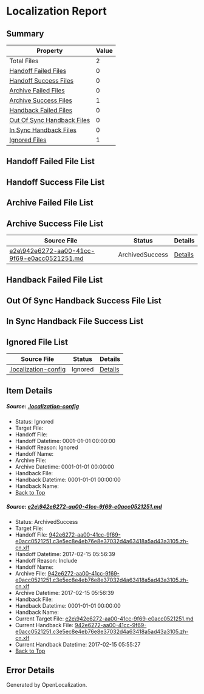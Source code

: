 # <a name='report-top'></a> Localization Report

## Summary
 Property | Value 
 -------- | ----- 
 Total Files | 2
[ Handoff Failed Files ](#handoff-failed-list)| 0
[ Handoff Success Files ](#handoff-success-list)| 0
[ Archive Failed Files ](#archive-failed-list)| 0
[ Archive Success Files ](#archive-success-list)| 1
[ Handback Failed Files ](#handback-failed-list)| 0
[ Out Of Sync Handback Files ](#outofsync-handback-success-list)| 0
[ In Sync Handback Files ](#insync-handback-success-list)| 0
[ Ignored Files ](#ignored-list)| 1

## <a name='handoff-failed-list'></a> Handoff Failed File List

## <a name='handoff-success-list'></a> Handoff Success File List

## <a name='archive-failed-list'></a> Archive Failed File List

## <a name='archive-success-list'></a> Archive Success File List
 Source File | Status | Details 
 ----------- | ------ | ------- 
 [e2e\942e6272-aa00-41cc-9f69-e0acc0521251.md](https://github.com/OpenLocalizationTestOrg/ol-test0/blob/4f0bcd3c205f0d44f6a373e02ac11ad6cc6d977b/e2e/942e6272-aa00-41cc-9f69-e0acc0521251.md) | ArchivedSuccess | [Details](#31d81009f732c6119a34db27061195b475b655311)

## <a name='handback-failed-list'></a> Handback Failed File List

## <a name='outofsync-handback-success-list'></a> Out Of Sync Handback Success File List

## <a name='insync-handback-success-list'></a> In Sync Handback File Success List

## <a name='ignored-list'></a> Ignored File List
 Source File | Status | Details 
 ----------- | ------ | ------- 
 [.localization-config](https://github.com/OpenLocalizationTestOrg/ol-test0/blob/4f0bcd3c205f0d44f6a373e02ac11ad6cc6d977b/.localization-config) | Ignored | [Details](#cb0632cf59c1387fc1742bfb9fa3c47f87e2e5c90)

## Item Details
##### <a name='cb0632cf59c1387fc1742bfb9fa3c47f87e2e5c90'></a> Source: [.localization-config](https://github.com/OpenLocalizationTestOrg/ol-test0/blob/4f0bcd3c205f0d44f6a373e02ac11ad6cc6d977b/.localization-config)
* Status: Ignored
* Target File: 
* Handoff File: 
* Handoff Datetime: 0001-01-01 00:00:00
* Handoff Reason: Ignored
* Handoff Name: 
* Archive File: 
* Archive Datetime: 0001-01-01 00:00:00
* Handback File: 
* Handback Datetime: 0001-01-01 00:00:00
* Handback Name: 
* [Back to Top](#report-top)

##### <a name='31d81009f732c6119a34db27061195b475b655311'></a> Source: [e2e\942e6272-aa00-41cc-9f69-e0acc0521251.md](https://github.com/OpenLocalizationTestOrg/ol-test0/blob/4f0bcd3c205f0d44f6a373e02ac11ad6cc6d977b/e2e/942e6272-aa00-41cc-9f69-e0acc0521251.md)
* Status: ArchivedSuccess
* Target File: 
* Handoff File: [942e6272-aa00-41cc-9f69-e0acc0521251.c3e5ec8e4eb76e8e37032d4a63418a5ad43a3105.zh-cn.xlf](https://github.com/OpenLocalizationTestOrg/ol-test0-handoff/blob/1948ff3c4cdc36f6d9cc11c36ffeed0a85daf25d/ol-handoff/OpenLocalizationTestOrg/ol-test0-zhcn/shujia/ht/942e6272-aa00-41cc-9f69-e0acc0521251.c3e5ec8e4eb76e8e37032d4a63418a5ad43a3105.zh-cn.xlf)
* Handoff Datetime: 2017-02-15 05:56:39
* Handoff Reason: Include
* Handoff Name: 
* Archive File: [942e6272-aa00-41cc-9f69-e0acc0521251.c3e5ec8e4eb76e8e37032d4a63418a5ad43a3105.zh-cn.xlf](https://github.com/OpenLocalizationTestOrg/ol-test0-handoff/blob/2b930e8748dace919c3d1c7c42cfad8e65ae5b8a/ol-archive/OpenLocalizationTestOrg/ol-test0-zhcn/shujia/ht/942e6272-aa00-41cc-9f69-e0acc0521251.c3e5ec8e4eb76e8e37032d4a63418a5ad43a3105.zh-cn.xlf)
* Archive Datetime: 2017-02-15 05:56:39
* Handback File: 
* Handback Datetime: 0001-01-01 00:00:00
* Handback Name: 
* Current Target File: [e2e\942e6272-aa00-41cc-9f69-e0acc0521251.md](https://github.com/OpenLocalizationTestOrg/ol-test0-zhcn/blob/7de069b8dae94b300464eea456c14c37a9867a7f/e2e/942e6272-aa00-41cc-9f69-e0acc0521251.md)
* Current Handback File: [942e6272-aa00-41cc-9f69-e0acc0521251.c3e5ec8e4eb76e8e37032d4a63418a5ad43a3105.zh-cn.xlf](https://github.com/OpenLocalizationTestOrg/ol-test0-handback/blob/24ea78df2f5613a94a8471488270110add10bee6/ol-handback/OpenLocalizationTestOrg/ol-test0-zhcn/shujia/ht/942e6272-aa00-41cc-9f69-e0acc0521251.c3e5ec8e4eb76e8e37032d4a63418a5ad43a3105.zh-cn.xlf)
* Current Handback Datetime: 2017-02-15 05:55:27
* [Back to Top](#report-top)


## Error Details

Generated by OpenLocalization.
